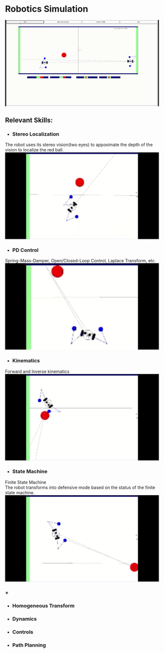 # Robotics Simulation
![](demo/Roger001.gif)



## Relevant Skills:

- ### Stereo Localization
The robot uses its stereo vision(two eyes) to appoximate the depth of the vision to localize the red ball.\
![](demo/roger-stereoVision.gif)


- ### PD Control
Spring-Mass-Damper, Open/Closed-Loop Control, Laplace Transform, etc.\
![](demo/roger-PDcontrol.gif)


- ### Kinematics
Forward and Inverse kinematics\
![](demo/roger-kinematics.gif)


- ### State Machine
Finite State Machine\
The robot transforms into defensive mode based on the status of the finite state machine.\
![](demo/roger-statemachine.gif)

### +
- ### Homogeneous Transform
- ### Dynamics
- ### Controls
- ### Path Planning



